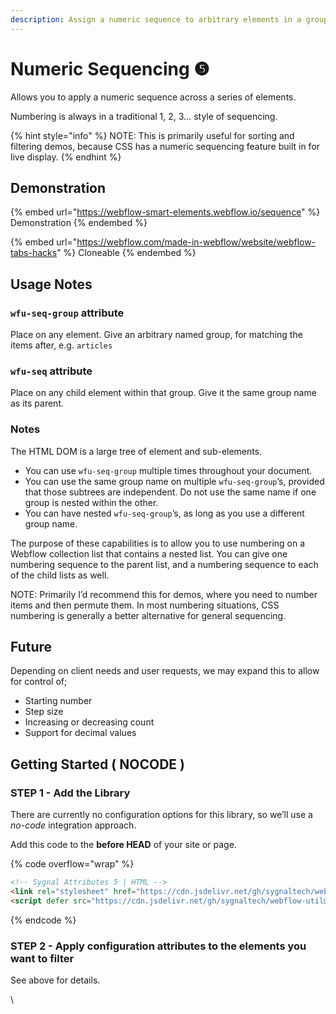 ```yaml
---
description: Assign a numeric sequence to arbitrary elements in a group.
---
```


# Numeric Sequencing ❺

Allows you to apply a numeric sequence across a series of elements.

Numbering is always in a traditional 1, 2, 3… style of sequencing.&#x20;

{% hint style="info" %}
NOTE: This is primarily useful for sorting and filtering demos, because CSS has a numeric sequencing feature built in for live display.
{% endhint %}

## Demonstration

{% embed url="https://webflow-smart-elements.webflow.io/sequence" %}
Demonstration
{% endembed %}

{% embed url="https://webflow.com/made-in-webflow/website/webflow-tabs-hacks" %}
Cloneable
{% endembed %}

## Usage Notes <a href="#usage-notes" id="usage-notes"></a>

### `wfu-seq-group` attribute <a href="#wfu-seq-group-attribute" id="wfu-seq-group-attribute"></a>

Place on any element. Give an arbitrary named group, for matching the items after, e.g. `articles`

### `wfu-seq` attribute <a href="#wfu-seq-attribute" id="wfu-seq-attribute"></a>

Place on any child element within that group. Give it the same group name as its parent.

### Notes <a href="#notes" id="notes"></a>

The HTML DOM is a large tree of element and sub-elements.

* You can use `wfu-seq-group` multiple times throughout your document.
* You can use the same group name on multiple `wfu-seq-group`’s, provided that those subtrees are independent. Do not use the same name if one group is nested within the other.
* You can have nested `wfu-seq-group`’s, as long as you use a different group name.

The purpose of these capabilities is to allow you to use numbering on a Webflow collection list that contains a nested list. You can give one numbering sequence to the parent list, and a numbering sequence to each of the child lists as well.

NOTE: Primarily I’d recommend this for demos, where you need to number items and then permute them. In most numbering situations, CSS numbering is generally a better alternative for general sequencing.

## Future <a href="#future" id="future"></a>

Depending on client needs and user requests, we may expand this to allow for control of;

* Starting number
* Step size
* Increasing or decreasing count
* Support for decimal values

## Getting Started ( NOCODE ) <a href="#getting-started-nocode" id="getting-started-nocode"></a>

### STEP 1 - Add the Library <a href="#step-1---add-the-library" id="step-1---add-the-library"></a>

There are currently no configuration options for this library, so we’ll use a _no-code_ integration approach.

Add this code to the **before HEAD** of your site or page.

{% code overflow="wrap" %}
```html
<!-- Sygnal Attributes 5 | HTML -->
<link rel="stylesheet" href="https://cdn.jsdelivr.net/gh/sygnaltech/webflow-util@5.2.10/dist/css/webflow-html.min.css">
<script defer src="https://cdn.jsdelivr.net/gh/sygnaltech/webflow-util@5.2.10/dist/nocode/webflow-html.js"></script>
```
{% endcode %}

### STEP 2 - Apply configuration attributes to the elements you want to filter <a href="#step-2---apply-wfu-sort-and-configuration-attributes-to-the-elements-you-want-to-filter" id="step-2---apply-wfu-sort-and-configuration-attributes-to-the-elements-you-want-to-filter"></a>

See above for details.

\
